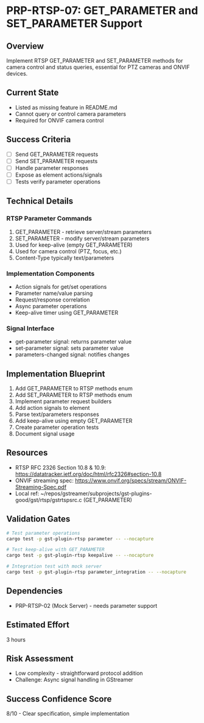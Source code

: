 # PRP-RTSP-07: GET_PARAMETER and SET_PARAMETER Support

## Overview
Implement RTSP GET_PARAMETER and SET_PARAMETER methods for camera control and status queries, essential for PTZ cameras and ONVIF devices.

## Current State
- Listed as missing feature in README.md
- Cannot query or control camera parameters
- Required for ONVIF camera control

## Success Criteria
- [ ] Send GET_PARAMETER requests
- [ ] Send SET_PARAMETER requests
- [ ] Handle parameter responses
- [ ] Expose as element actions/signals
- [ ] Tests verify parameter operations

## Technical Details

### RTSP Parameter Commands
1. GET_PARAMETER - retrieve server/stream parameters
2. SET_PARAMETER - modify server/stream parameters
3. Used for keep-alive (empty GET_PARAMETER)
4. Used for camera control (PTZ, focus, etc.)
5. Content-Type typically text/parameters

### Implementation Components
- Action signals for get/set operations
- Parameter name/value parsing
- Request/response correlation
- Async parameter operations
- Keep-alive timer using GET_PARAMETER

### Signal Interface
- get-parameter signal: returns parameter value
- set-parameter signal: sets parameter value
- parameters-changed signal: notifies changes

## Implementation Blueprint
1. Add GET_PARAMETER to RTSP methods enum
2. Add SET_PARAMETER to RTSP methods enum
3. Implement parameter request builders
4. Add action signals to element
5. Parse text/parameters responses
6. Add keep-alive using empty GET_PARAMETER
7. Create parameter operation tests
8. Document signal usage

## Resources
- RTSP RFC 2326 Section 10.8 & 10.9: https://datatracker.ietf.org/doc/html/rfc2326#section-10.8
- ONVIF streaming spec: https://www.onvif.org/specs/stream/ONVIF-Streaming-Spec.pdf
- Local ref: ~/repos/gstreamer/subprojects/gst-plugins-good/gst/rtsp/gstrtspsrc.c (GET_PARAMETER)

## Validation Gates
```bash
# Test parameter operations
cargo test -p gst-plugin-rtsp parameter -- --nocapture

# Test keep-alive with GET_PARAMETER
cargo test -p gst-plugin-rtsp keepalive -- --nocapture

# Integration test with mock server
cargo test -p gst-plugin-rtsp parameter_integration -- --nocapture
```

## Dependencies
- PRP-RTSP-02 (Mock Server) - needs parameter support

## Estimated Effort
3 hours

## Risk Assessment
- Low complexity - straightforward protocol addition
- Challenge: Async signal handling in GStreamer

## Success Confidence Score
8/10 - Clear specification, simple implementation